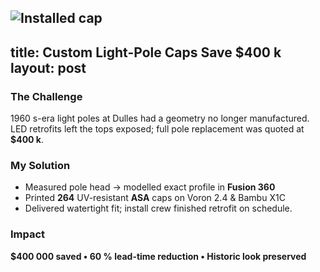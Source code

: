 ![Installed cap](/assets/img/light-cap.jpg)
---
title: Custom Light-Pole Caps Save $400 k
layout: post
---

### The Challenge  
1960 s-era light poles at Dulles had a geometry no longer manufactured.  
LED retrofits left the tops exposed; full pole replacement was quoted at **$400 k**.

### My Solution  
* Measured pole head → modelled exact profile in **Fusion 360**  
* Printed **264** UV-resistant **ASA** caps on Voron 2.4 & Bambu X1C  
* Delivered watertight fit; install crew finished retrofit on schedule.

### Impact  
**$400 000 saved • 60 % lead-time reduction • Historic look preserved**
